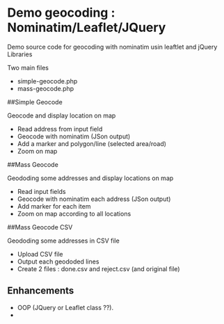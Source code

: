 Demo geocoding : Nominatim/Leaflet/JQuery
==============================

Demo source code for geocoding with nominatim usin leaftlet and jQuery Libraries

Two main files

- simple-geocode.php
- mass-geocode.php

##Simple Geocode

Geocode and display location on map

- Read address from input field
- Geocode with nominatim (JSon output)
- Add a marker and polygon/line (selected area/road)
- Zoom on map

##Mass Geocode

Geododing some addresses and display locations on map

- Read input fields
- Geocode with nominatim each address (JSon output)
- Add marker for each item
- Zoom on map according to all locations

##Mass Geocode CSV

Geododing some addresses in CSV file

- Upload CSV file
- Output each geododed lines
- Create 2 files : done.csv and reject.csv (and original file)


## Enhancements 
- OOP (JQuery or Leaflet class ??).
-
